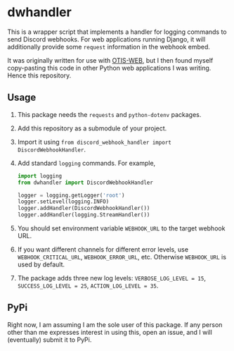 # dwhandler

This is a wrapper script that implements a handler
for logging commands to send Discord webhooks.
For web applications running Django, it will additionally
provide some `request` information in the webhook embed.

It was originally written for use with
[OTIS-WEB](https://github.com/vEnhance/otis-web),
but I then found myself copy-pasting this code in other
Python web applications I was writing.
Hence this repository.

## Usage

1. This package needs the `requests` and `python-dotenv` packages.
2. Add this repository as a submodule of your project.
3. Import it using `from discord_webhook_handler import DiscordWebhookHandler`.
4. Add standard `logging` commands. For example,

	```python
	import logging
	from dwhandler import DiscordWebhookHandler

	logger = logging.getLogger('root')
	logger.setLevel(logging.INFO)
	logger.addHandler(DiscordWebhookHandler())
	logger.addHandler(logging.StreamHandler())
	```

5. You should set environment variable `WEBHOOK_URL` to the target webhook URL.
6. If you want different channels for different error levels,
	use `WEBHOOK_CRITICAL_URL`, `WEBHOOK_ERROR_URL`, etc.
	Otherwise `WEBHOOK_URL` is used by default.
7. The package adds three new log levels: `VERBOSE_LOG_LEVEL = 15`,
	`SUCCESS_LOG_LEVEL = 25`, `ACTION_LOG_LEVEL = 35`.

## PyPi

Right now, I am assuming I am the sole user of this package.
If any person other than me expresses interest in using this,
open an issue, and I will (eventually) submit it to PyPi.
